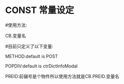 CONST 常量设定
=========================================
#使用方法: 

CB.变量名 

#目前只定义了以下变量: 

METHOD:default is POST

POPDIV:default is ctrDictInfoModal

PREID:前辍号是个物件所以使用方法就是CB.PREID.变量名
